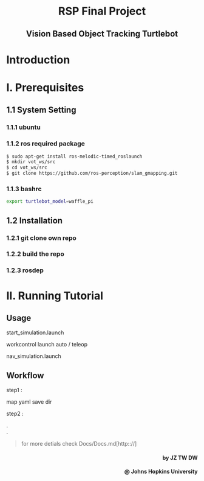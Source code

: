 <h1 align="center">RSP Final Project</h1>
<h2 align="center">Vision Based Object Tracking Turtlebot</h2>

# Introduction


# I. Prerequisites

## 1.1 System Setting
### 1.1.1 ubuntu    
### 1.1.2 ros  required package
```bash
$ sudo apt-get install ros-melodic-timed_roslaunch
$ mkdir vot_ws/src
$ cd vot_ws/src
$ git clone https://github.com/ros-perception/slam_gmapping.git
```

### 1.1.3 bashrc
```bash
export turtlebot_model=waffle_pi
```

## 1.2 Installation

### 1.2.1 git clone own repo

### 1.2.2 build the repo

### 1.2.3 rosdep


# II. Running Tutorial
## Usage
start_simulation.launch

workcontrol launch
auto / teleop

nav_simulation.launch

## Workflow
step1 :

map yaml save dir

step2 :  

.  
.  
> for more detials check Docs/Docs.md[http:://] 

<h4 align="right">by JZ TW DW</h4>

<h4 align="right">@ Johns Hopkins University</h4>
